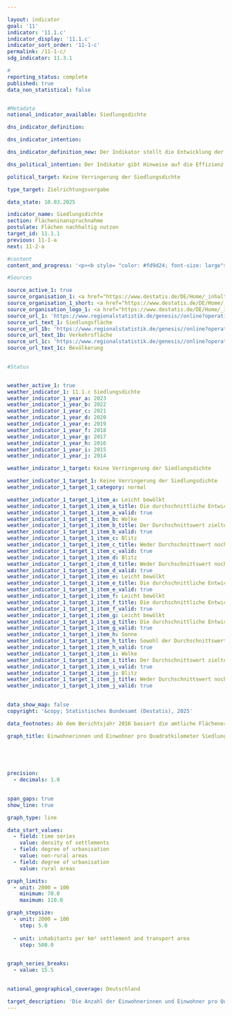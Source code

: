 ```yaml
---

layout: indicator        
goal: '11'        
indicator: '11.1.c'        
indicator_display: '11.1.c'        
indicator_sort_order: '11-1-c'        
permalink: /11-1-c/        
sdg_indicator: 11.3.1        

#
reporting_status: complete        
published: true        
data_non_statistical: false        


#Metadata        
national_indicator_available: Siedlungsdichte        

dns_indicator_definition:         

dns_indicator_intention:         

dns_indicator_definition_new: Der Indikator stellt die Entwicklung der Bevölkerung pro Quadratkilometer Siedlungs- und Verkehrsfläche im Vergleich zum Basisjahr 2000&nbsp;dar.        

dns_political_intention: Der Indikator gibt Hinweise auf die Effizienz der Siedlungsflächennutzung. Er soll die Auswirkungen von flächensparenden Maßnahmen beim Neubau und bei der Innenentwicklung, wie der Reduzierung von Wohnungs- und Gewerbeleerstand sowie Nachverdichtungen und Erhöhung der Baudichte widerspiegeln.        

political_target: Keine Verringerung der Siedlungsdichte        

type_target: Zielrichtungsvorgabe        

data_state: 10.03.2025        

indicator_name: Siedlungsdichte        
section: Flächeninanspruchnahme        
postulate: Flächen nachhaltig nutzen        
target_id: 11.1.1        
previous: 11-1-a        
next: 11-2-a        

#content         
content_and_progress: '<p><b style= "color: #fd9d24; font-size: large">11.1.c Siedlungsdichte</b><br><br>Die Siedlungsdichte beschreibt das Verhältnis der Einwohnerzahl zur Siedlungs- und Verkehrsfläche (SuV) und unterscheidet sich damit von der Bevölkerungsdichte, die sich auf die Gesamtfläche des Bundesgebiets bezieht. Zur Siedlungsfläche zählen neben Wohnbauflächen auch Flächen mit speziellen Nutzungen wie Krankenhäuser, Schulen, Industrie- und Gewerbegebiete, Mischgebiete sowie Sport-, Freizeit- und Erholungsflächen. Sowohl Veränderungen der Einwohnerzahl als auch Ausdehnungen der SuV wirken sich auf die Siedlungsdichte aus.<br><br>Die Siedlungsdichte variiert deutlich zwischen <i>ländlichen</i> und <i>nicht-ländlichen</i> Gebieten. Die Einteilung erfolgt nach der Typisierung des Thünen-Instituts, das Kreise und kreisfreie Städte anhand von Kriterien wie Siedlungsdichte, Anteil land- und forstwirtschaftlich genutzter Flächen sowie Erreichbarkeit größerer Zentren klassifiziert. Da die Definition von <i>ländlich</i> auch die Siedlungsdichte berücksichtigt, sind Unterschiede im Indikator zwischen ländlichen und nicht-ländlichen Gebieten teilweise durch die Klassifikation selbst bedingt. So kann ein Anstieg der Siedlungsdichte in einem ländlichen Gebiet dazu führen, dass dieses künftig als nicht-ländlich eingestuft wird.<br><br>Zwischen 2000&nbsp;und 2011&nbsp;nahm die Siedlungsdichte in beiden Gebietstypen ab&nbsp;–&nbsp;in ländlichen Gebieten um 12&nbsp;%, in nicht-ländlichen um 5&nbsp;%. Seit 2011&nbsp;liegt der Indikatorwert für Deutschland insgesamt relativ konstant bei etwa 1&nbsp;670&nbsp;Einwohnerinnen und Einwohnern pro Quadratkilometer SuV, was etwa 90&nbsp;% des Werts von 2000&nbsp;entspricht. In nicht-ländlichen Gebieten steigt die Siedlungsdichte seit 2011&nbsp;wieder an und erreichte 2023&nbsp;mit 3&nbsp;384&nbsp;Einwohnerinnen und Einwohnern pro Quadratkilometer SuV nahezu das Niveau von 2000.<br><br>Ein Vergleich der Entwicklungen von SuV und Bevölkerungszahlen zeigt unterschiedliche Trends der beiden Einflussfaktoren: Während die SuV seit 2000&nbsp;kontinuierlich gewachsen ist, ging die Bevölkerung zwischen 2000&nbsp;und 2011&nbsp;zunächst zurück, was den Rückgang der Siedlungsdichte erklärt. Seit 2011&nbsp;steigen die Bevölkerungszahlen wieder, weshalb der Indikator seitdem weitgehend konstant geblieben ist. Der Anteil der SuV an der jeweiligen Gesamtfläche liegt 2023&nbsp;in ländlichen Gebieten mit 12,3&nbsp;% deutlich unter dem in nicht-ländlichen Gebieten mit 36,8&nbsp;%. Der Flächenzuwachs der SuV betrifft beide Gebietstypen, fiel jedoch in ländlichen Gebieten mit 17,4&nbsp;% (2023&nbsp;im Vergleich zu 2000) deutlich stärker aus als in nicht-ländlichen mit 9,3&nbsp;%. Gleichzeitig war der Bevölkerungsanstieg seit 2011&nbsp;in ländlichen Gebieten schwächer, weshalb die Siedlungsdichte dort leicht zurückging.<br><br>Nach der Definition des Thünen-Instituts lebten 2023&nbsp;rund 43&nbsp;% der Bevölkerung in nicht-ländlichen und 57&nbsp;% in ländlichen Gebieten. Gleichzeitig entfielen rund 80&nbsp;% der Siedlungs- und Verkehrsfläche auf ländliche Gebiete. Das politisch festgelegte Ziel sieht vor, die Anzahl der Einwohnerinnen und Einwohner pro Quadratkilometer SuV zu erhöhen. Aufgrund der stagnierenden Entwicklung in den letzten Jahren wird dieses Ziel jedoch nicht oder nur in geringem Maße erreicht.<br><br>Datengrundlage sind die Bevölkerungsstatistik sowie die Flächenerhebung nach Art der tatsächlichen Nutzung (amtliche Flächenstatistik) des Statistischen Bundesamts. Die Länder harmonisieren ihre Liegenschaftskataster, was in den letzten Jahren zu Neuzuordnungen von Flächen führte&nbsp;–&nbsp;auch ohne tatsächliche Nutzungsänderungen. Im Jahr 2016&nbsp;wurde ein neuer Nutzungsartenkatalog eingeführt, was Auswirkungen auf die amtliche Flächenstatistik hatte und die Vergleichbarkeit mit den Vorjahren erschwert. Um dennoch aussagekräftige Zeitvergleiche zu ermöglichen, wurden die Daten auf Basis des Zensus 2011&nbsp;und der Flächenerhebung 2016&nbsp;rückgerechnet.<br><br>Eine erneute Erweiterung des Nutzungsartenverzeichnisses erfolgte 2023&nbsp;mit der Einführung einer neuen Modellierung der Geoinformationen des amtlichen Vermessungswesens (GEOInfoDok), die mit geänderten Modellierungskriterien für die tatsächliche Nutzung einherging. Um Beeinträchtigungen des Flächenindikators durch diesen Methodenwechsel möglichst gering zu halten, werden Effekte, die keiner realen Veränderung entsprechen, aus der Berechnung herausgenommen. Da die Migration zur neuen GEOInfoDok in den Landesvermessungsverwaltungen zu unterschiedlichen Zeitpunkten abgeschlossen wird, können diese Effekte je nach Bundesland zu unterschiedlichen Zeitpunkten auftreten und sich über mehrere Jahre hinweg auf die Ergebnisse auswirken. Mittelfristig wird der Methodenwechsel zu deutlichen Qualitätsverbesserungen in der Flächenstatistik führen.<br><br>Der Indikator weist inhaltliche Querbezüge zum Indikator <a href="https://dns-indikatoren.de/11-1-a">11.1.a</a> <i>Anstieg der Siedlungs- und Verkehrsfläche</i> auf.</p>'                

#Sources        

source_active_1: true
source_organisation_1: <a href="https://www.destatis.de/DE/Home/_inhalt.html" target="_blank">Statistisches Bundesamt</a>
source_organisation_1_short: <a href="https://www.destatis.de/DE/Home/_inhalt.html" target="_blank">Statistisches Bundesamt</a>
source_organisation_logo_1: <a href="https://www.destatis.de/DE/Home/_inhalt.html" target="_blank"><img src="https://dns-indikatoren.de/public/OrgImgDe/destatis.png" alt="Statistisches Bundesamt" title=" Klicken Sie hier um zur Homepage der Organisation Statistisches Bundesamt zu gelangen." style="height:60px; width:148px; border:transparent"/></a>
source_url_1: 'https://www.regionalstatistik.de/genesis//online?operation=table&code=33111-02-01-4&bypass=true&levelindex=1&levelid=1713517838976#abreadcrumb'
source_url_text_1: Siedlungsfläche
source_url_1b: 'https://www.regionalstatistik.de/genesis//online?operation=table&code=33111-03-01-4&bypass=true&levelindex=1&levelid=1713517838976#abreadcrumb'
source_url_text_1b: Verkehrsfläche
source_url_1c: 'https://www.regionalstatistik.de/genesis//online?operation=table&code=12411-01-01-4&bypass=true&levelindex=1&levelid=1713517974290#abreadcrumb'
source_url_text_1c: Bevölkerung
        

#Status        


weather_active_1: true
weather_indicator_1: 11.1.c Siedlungsdichte
weather_indicator_1_year_a: 2023
weather_indicator_1_year_b: 2022
weather_indicator_1_year_c: 2021
weather_indicator_1_year_d: 2020
weather_indicator_1_year_e: 2019
weather_indicator_1_year_f: 2018
weather_indicator_1_year_g: 2017
weather_indicator_1_year_h: 2016
weather_indicator_1_year_i: 2015
weather_indicator_1_year_j: 2014

weather_indicator_1_target: Keine Verringerung der Siedlungsdichte

weather_indicator_1_target_1: Keine Verringerung der Siedlungsdichte
weather_indicator_1_target_1_category: normal

weather_indicator_1_target_1_item_a: Leicht bewölkt
weather_indicator_1_target_1_item_a_title: Die durchschnittliche Entwicklung zielte in 2023 in die richtige Richtung, im vorangegangenen Jahr ergab sich jedoch eine Entwicklung in die falsche Richtung oder gar keine Veränderung.
weather_indicator_1_target_1_item_a_valid: true
weather_indicator_1_target_1_item_b: Wolke
weather_indicator_1_target_1_item_b_title: Der Durchschnittswert zielte in 2022 in die falsche Richtung oder zeigt eine Stagnation an, im vorangegangenen Jahr zeigte sich jedoch eine Wende in die gewünschte Richtung.
weather_indicator_1_target_1_item_b_valid: true
weather_indicator_1_target_1_item_c: Blitz
weather_indicator_1_target_1_item_c_title: Weder Durchschnittswert noch die vorherige Veränderung deuten in 2021 in die richtige Richtung.
weather_indicator_1_target_1_item_c_valid: true
weather_indicator_1_target_1_item_d: Blitz
weather_indicator_1_target_1_item_d_title: Weder Durchschnittswert noch die vorherige Veränderung deuten in 2020 in die richtige Richtung.
weather_indicator_1_target_1_item_d_valid: true
weather_indicator_1_target_1_item_e: Leicht bewölkt
weather_indicator_1_target_1_item_e_title: Die durchschnittliche Entwicklung zielte in 2019 in die richtige Richtung, im vorangegangenen Jahr ergab sich jedoch eine Entwicklung in die falsche Richtung oder gar keine Veränderung.
weather_indicator_1_target_1_item_e_valid: true
weather_indicator_1_target_1_item_f: Leicht bewölkt
weather_indicator_1_target_1_item_f_title: Die durchschnittliche Entwicklung zielte in 2018 in die richtige Richtung, im vorangegangenen Jahr ergab sich jedoch eine Entwicklung in die falsche Richtung oder gar keine Veränderung.
weather_indicator_1_target_1_item_f_valid: true
weather_indicator_1_target_1_item_g: Leicht bewölkt
weather_indicator_1_target_1_item_g_title: Die durchschnittliche Entwicklung zielte in 2017 in die richtige Richtung, im vorangegangenen Jahr ergab sich jedoch eine Entwicklung in die falsche Richtung oder gar keine Veränderung.
weather_indicator_1_target_1_item_g_valid: true
weather_indicator_1_target_1_item_h: Sonne
weather_indicator_1_target_1_item_h_title: Sowohl der Durchschnittswert als auch die vorangegangene jährliche Veränderung deuteten in 2016 in die richtige Richtung.
weather_indicator_1_target_1_item_h_valid: true
weather_indicator_1_target_1_item_i: Wolke
weather_indicator_1_target_1_item_i_title: Der Durchschnittswert zielte in 2015 in die falsche Richtung oder zeigt eine Stagnation an, im vorangegangenen Jahr zeigte sich jedoch eine Wende in die gewünschte Richtung.
weather_indicator_1_target_1_item_i_valid: true
weather_indicator_1_target_1_item_j: Blitz
weather_indicator_1_target_1_item_j_title: Weder Durchschnittswert noch die vorherige Veränderung deuten in 2014 in die richtige Richtung.
weather_indicator_1_target_1_item_j_valid: true        
        

data_show_map: false        
copyright: '&copy; Statistisches Bundesamt (Destatis), 2025'        

data_footnotes: Ab dem Berichtsjahr 2016 basiert die amtliche Flächenerhebung auf dem Amtlichen Liegenschaftskataster-Informationssystem (ALKIS).<br>• Mit der Umstellung der Dokumentation zur Modellierung der Geoinformationen des amtlichen Vermessungswesens von Version 6.0.1 auf 7.1.2 im Jahr 2023 wurde das Nutzungsartenverzeichnis nochmals erweitert. Dadurch ist der Vergleich zu den Vorjahren beeinträchtigt und die Berechnung von Veränderungen erschwert. Die nach der Umstellung ermittelte Siedlungs- und Verkehrsfläche enthält weitgehend dieselben Nutzungsarten wie zuvor. <br>• Die Daten basieren auf einer Sonderauswertung und sind nicht öffentlich zugänglich.<br>• Die Angaben zu den Jahreswerten und dem geleitenden Durchschnitt für die Jahre 2020 bis 2022 sind korrigiert worden. Für den genannten Zeitraum wurden im größeren Umfang von der Vermessungsverwaltung Umklassifizierungen von Vegetations- zu Verkehrsflächen vorgenommen, die keiner Veränderung der Flächennutzung  in der Realität entsprechen. Die vorliegenden Ergebnisse sind um diese Umklassifizierungen bereinigt.        

graph_title: Einwohnerinnen und Einwohner pro Quadratkilometer Siedlungs- und Verkehrsfläche        

        

        

precision: 
  - decimals: 1.0
            

span_gaps: true        
show_line: true        

graph_type: line                

data_start_values: 
  - field: time series
    value: density of settlements
  - field: degree of urbanisation
    value: non-rural areas
  - field: degree of urbanisation
    value: rural areas        

graph_limits: 
  - unit: 2000 = 100
    minimum: 70.0
    maximum: 110.0        

graph_stepsize: 
  - unit: 2000 = 100
    step: 5.0
    
  - unit: inhabitants per km² settlement and transport area
    step: 500.0
            

graph_series_breaks: 
  - value: 15.5
                            

national_geographical_coverage: Deutschland                

target_description: 'Die Anzahl der Einwohnerinnen und Einwohner pro Quadratkilometer Siedlungs- und Verkehrsfläche soll gesteigert werden.<br><br>• Da der Wert des Indikators 11.1.c im Jahr 2023&nbsp;gesunken, im Durchschnitt der letzten sechs Jahre jedoch leicht gestiegen ist, wird der Indikator 11.1.c für das Jahr 2023&nbsp;mit <b>leicht bewölkt</b> bewertet.<br><br><a href="https://dns-indikatoren.de/status"><img src="https://sdg-indikatoren.de/public/Wettersymbole/Leicht bewölkt.png" title="Die durchschnittliche Entwicklung zielte in 2023&nbsp;in die richtige Richtung, im vorangegangenen Jahr ergab sich jedoch eine Entwicklung in die falsche Richtung oder gar keine Veränderung." alt="Wettersymbol Leicht bewölkt"/></a> <br><small>Datenstand bei Bewertung: 10.03.2025</small>'        
---
```


